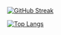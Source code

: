 [![GitHub Streak](http://github-readme-streak-stats.herokuapp.com?user=elliotmc02&theme=dark&background=000000)](https://git.io/streak-stats)

[![Top Langs](https://github-readme-stats.vercel.app/api/top-langs/?username=elliotmc02&layout=compact&theme=vision-friendly-dark)](https://github.com/elliotmc02/github-readme-stats)
